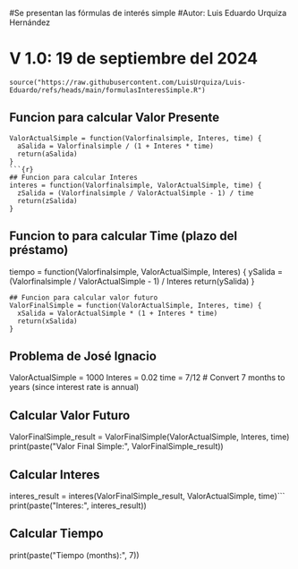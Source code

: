 #Se presentan las fórmulas de interés simple
#Autor: Luis Eduardo Urquiza Hernández
# V 1.0: 19 de septiembre del 2024
```{r}
source("https://raw.githubusercontent.com/LuisUrquiza/Luis-Eduardo/refs/heads/main/formulasInteresSimple.R")

```
## Funcion para calcular Valor Presente
```{r}
ValorActualSimple = function(Valorfinalsimple, Interes, time) {
  aSalida = Valorfinalsimple / (1 + Interes * time)
  return(aSalida)
}
```{r}
## Funcion para calcular Interes
interes = function(Valorfinalsimple, ValorActualSimple, time) {
  zSalida = (Valorfinalsimple / ValorActualSimple - 1) / time
  return(zSalida)
}
```
## Funcion to para calcular Time (plazo del préstamo)
tiempo = function(Valorfinalsimple, ValorActualSimple, Interes) {
  ySalida = (Valorfinalsimple / ValorActualSimple - 1) / Interes
  return(ySalida)
}
```{r}
## Funcion para calcular valor futuro 
ValorFinalSimple = function(ValorActualSimple, Interes, time) {
  xSalida = ValorActualSimple * (1 + Interes * time)
  return(xSalida)
}
```
## Problema de José Ignacio
ValorActualSimple = 1000
Interes = 0.02
time = 7/12  # Convert 7 months to years (since interest rate is annual)

## Calcular Valor Futuro
ValorFinalSimple_result = ValorFinalSimple(ValorActualSimple, Interes, time)
print(paste("Valor Final Simple:", ValorFinalSimple_result))

## Calcular Interes
interes_result = interes(ValorFinalSimple_result, ValorActualSimple, time)```
print(paste("Interes:", interes_result))

## Calcular Tiempo
print(paste("Tiempo (months):", 7))
```
